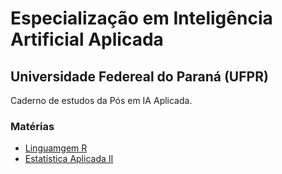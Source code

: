 # Especialização em Inteligência Artificial Aplicada
## Universidade Federeal do Paraná (UFPR)
Caderno de estudos da Pós em IA Aplicada.

### Matérias
* [Linguamgem R](linguagem_r/linguagem_r.md)
* [Estatística Aplicada II](estatistica_aplicada_ii/estatistica_aplicada_ii.md)
